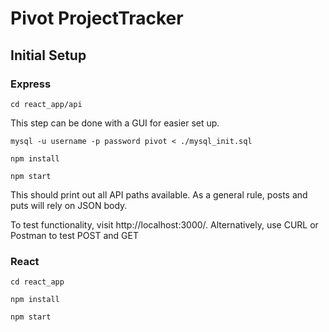# Pivot ProjectTracker

## Initial Setup

### Express

`cd react_app/api`

This step can be done with a GUI for easier set up.

`mysql -u username -p password pivot < ./mysql_init.sql`

`npm install`

`npm start`

This should print out all API paths available.
As a general rule, posts and puts will rely on JSON body.

To test functionality, visit http://localhost:3000/.
Alternatively, use CURL or Postman to test POST and GET

### React

`cd react_app`

`npm install`

`npm start`
